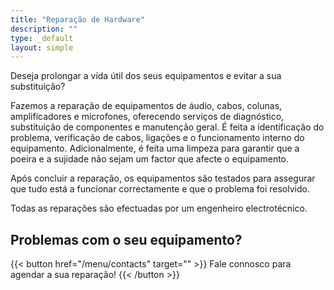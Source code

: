 ```yaml
---
title: "Reparação de Hardware"
description: ""
type: _default
layout: simple
---
```


Deseja prolongar a vida útil dos seus equipamentos e evitar a sua substituição?

Fazemos a reparação de equipamentos de áudio, cabos, colunas, amplificadores e microfones, oferecendo serviços de diagnóstico, substituição de componentes e manutenção geral. 
É feita a identificação do problema, verificação de cabos, ligações e o funcionamento interno do equipamento. Adicionalmente, é feita uma limpeza para garantir que a poeira e a sujidade não sejam um factor que afecte o equipamento.

Após concluir a reparação, os equipamentos são testados para assegurar que tudo está a funcionar correctamente e que o problema foi resolvido.

Todas as reparações são efectuadas por um engenheiro electrotécnico.

## Problemas com o seu equipamento?

{{< button href="/menu/contacts" target="" >}}
Fale connosco para agendar a sua reparação!
{{< /button >}}


